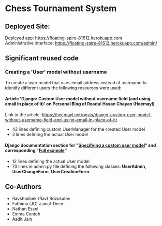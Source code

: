 # Chess Tournament System

## Deployed Site: 
Deployed app: https://floating-spire-81612.herokuapp.com  
Administrative interface: https://floating-spire-81612.herokuapp.com/admin/

## Significant reused code
### Creating a 'User' model without username

To create a user model that uses email address instead of username to identify different users the following resources were used:
#### Article 'Django: Custom User model without username field (and using email in place of it)' on Personal Blog of Readul Hasan Chayan (Heemayl)
Link to the article: https://heemayl.net/posts/django-custom-user-model-without-username-field-and-using-email-in-place-of-it/

- 43 lines defining custom UserManager for the created User model
- 3 lines defining the actual User model

#### Django documentation section for "[Specifying a custom user model](https://docs.djangoproject.com/en/4.0/topics/auth/customizing/#specifying-a-custom-user-model)" and corresponding "[Full example](https://docs.djangoproject.com/en/4.0/topics/auth/customizing/#a-full-example)"

- 12 lines defining the actual User model
- 70 lines in admin.py file defining the following classes: __UserAdmin__, __UserChangeForm__, __UserCreationForm__

## Co-Authors

- Ravshanbek (Rav) Rozukulov 
- Fathima (JD) Jamal-Deen 
- Nathan Essel 
- Emma Conteh 
- Aadit Jain 
